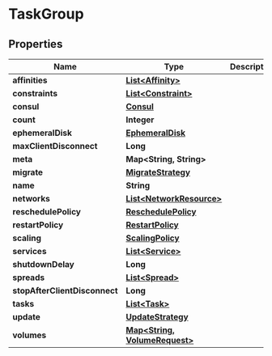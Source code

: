 

# TaskGroup


## Properties

| Name | Type | Description | Notes |
|------------ | ------------- | ------------- | -------------|
|**affinities** | [**List&lt;Affinity&gt;**](Affinity.md) |  |  [optional] |
|**constraints** | [**List&lt;Constraint&gt;**](Constraint.md) |  |  [optional] |
|**consul** | [**Consul**](Consul.md) |  |  [optional] |
|**count** | **Integer** |  |  [optional] |
|**ephemeralDisk** | [**EphemeralDisk**](EphemeralDisk.md) |  |  [optional] |
|**maxClientDisconnect** | **Long** |  |  [optional] |
|**meta** | **Map&lt;String, String&gt;** |  |  [optional] |
|**migrate** | [**MigrateStrategy**](MigrateStrategy.md) |  |  [optional] |
|**name** | **String** |  |  [optional] |
|**networks** | [**List&lt;NetworkResource&gt;**](NetworkResource.md) |  |  [optional] |
|**reschedulePolicy** | [**ReschedulePolicy**](ReschedulePolicy.md) |  |  [optional] |
|**restartPolicy** | [**RestartPolicy**](RestartPolicy.md) |  |  [optional] |
|**scaling** | [**ScalingPolicy**](ScalingPolicy.md) |  |  [optional] |
|**services** | [**List&lt;Service&gt;**](Service.md) |  |  [optional] |
|**shutdownDelay** | **Long** |  |  [optional] |
|**spreads** | [**List&lt;Spread&gt;**](Spread.md) |  |  [optional] |
|**stopAfterClientDisconnect** | **Long** |  |  [optional] |
|**tasks** | [**List&lt;Task&gt;**](Task.md) |  |  [optional] |
|**update** | [**UpdateStrategy**](UpdateStrategy.md) |  |  [optional] |
|**volumes** | [**Map&lt;String, VolumeRequest&gt;**](VolumeRequest.md) |  |  [optional] |



